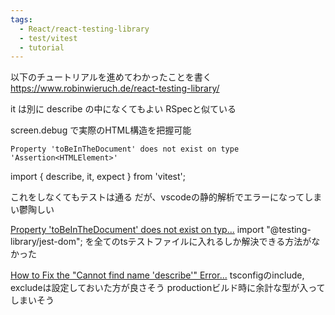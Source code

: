 ```yaml
---
tags:
  - React/react-testing-library
  - test/vitest
  - tutorial
---
```

以下のチュートリアルを進めてわかったことを書く
https://www.robinwieruch.de/react-testing-library/

it は別に describe の中になくてもよい
RSpecと似ている

screen.debug で実際のHTML構造を把握可能

```
Property 'toBeInTheDocument' does not exist on type 'Assertion<HTMLElement>'
```

import { describe, it, expect } from 'vitest';

これをしなくてもテストは通る
だが、vscodeの静的解析でエラーになってしまい鬱陶しい

[Property 'toBeInTheDocument' does not exist on typ...](https://github.com/testing-library/jest-dom/issues/546#issuecomment-2142356024)
import "@testing-library/jest-dom";
を全てのtsテストファイルに入れるしか解決できる方法がなかった

[How to Fix the "Cannot find name 'describe'" Error...](https://medium.com/@tariibaba/typescript-cannot-find-name-describe-b72f3009ea86)
tsconfigのinclude, excludeは設定しておいた方が良さそう
productionビルド時に余計な型が入ってしまいそう